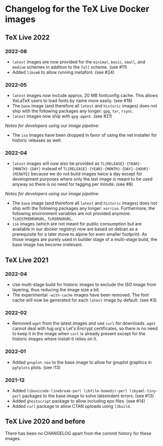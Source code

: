 # Changelog for the TeX Live Docker images

## TeX Live 2022

### 2022-08

* `latest` images are now provided for the `minimal`, `basic`, `small`, and
  `medium` schemes in addition to the `full` scheme.
  (see #11)
* Added `libsm6` to allow running metafont.
  (see #24)

### 2022-05

* `latest` images now include approx. 20 MB fontconfig cache. This allows
  XeLaTeX users to load fonts by name more easily.
  (see #18)
* The `base` image (and therefore all `latest` and `historic` images) does not
  ship with the following packages any longer: `gpg`, `tar`, `rsync`.
* `latest` images now ship with `gpg-agent`.
  (see #21)

*Notes for developers using our image pipeline:*

* The `iso` images have been dropped in favor of using the net installer for
  historic releases as well.

### 2022-04

* `latest` images will now also be provided as
  `TL{RELEASE}-{YEAR}-{MONTH}-{DAY}` instead of
  `TL{RELEASE}-{YEAR}-{MONTH}-{DAY}-{HOUR}-{MINUTE}` because we do not build
  images twice a day except for development purposes where only the last image
  is meant to be used anyway so there is no need for tagging per minute.
  (see #8)

*Notes for developers using our image pipeline:*

* The `base` image (and therefore all `latest` and `historic` images) does not
  ship with the following packages any longer: `xorriso`.
  Furthermore, the following environment variables are not provided anymore:
  `TLHISTMIRRORURL`, `TLMIRRORURL`.
* `iso` images (which are not meant for public consumption but are available in
  our docker registry) now are based on debian as a prerequisite for a later
  move to alpine for even smaller footprint. As those images are purely used in
  builder stage of a multi-stage build, the base image has become irrelevant.

## TeX Live 2021

### 2022-04

* Use multi-stage build for historic images to exclude the ISO image from
  layering, thus reducing the image size a bit.
* The experimental `-with-cache` images have been removed. The font cache will
  now be generated for each `latest` image by default.
  (see #3)

### 2022-02

* Removed `wget` from the latest images and use `curl` for downloads. `wget`
  cannot deal with tug.org's Let's Encrypt certificates, so there is no need
  to keep it in the image when `curl` is already present except for the
  historic images where install-tl relies on it.

### 2022-01

* Added `gnuplot-nox` to the base image to allow for gnuplot graphics in
  `pgfplots` plots.
  (see !13)

### 2021-12

* Added `libunicode-linebreak-perl libfile-homedir-perl libyaml-tiny-perl`
  packages to the base image to solve latexindent errors.
  (see #13)
* Added `ghostscript` package to allow including eps files.
  (see #14)
* Added `curl` package to allow CTAN uploads using `l3build`.

## TeX Live 2020 and before

There has been no CHANGELOG apart from the commit history for these images.
